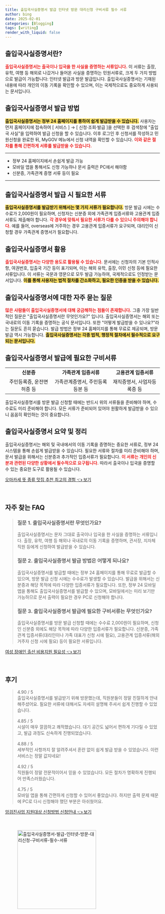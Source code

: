 ```yaml
---
title: 출입국사실증명서 발급 인터넷 방문 대리신청 구비서류 필수 서류
author: bing
date: 2025-02-01
categories: [Blogging]
tags: [writing]
render_with_liquid: false
---
```



<h2 id='출입국사실증명서_정의'>출입국사실증명서란?</h2>

<p><b><span style="color: #ee2323;">출입국사실증명서는 출국이나 입국을 한 사실을 증명하는 서류입니다.</span></b> 이 서류는 출장, 유학, 여행 등 해외로 나갔거나 들어온 사실을 증명하는 민원서류로, 크게 두 가지 방법으로 발급이 가능합니다: 인터넷 발급과 방문 발급입니다. 출입국사실증명서는 기재된 내용에 따라 개인의 이동 기록을 확인할 수 있으며, 이는 국제적으로도 중요하게 사용되는 문서입니다.</p>

<h2 id='출입국사실증명서_발급방법'>출입국사실증명서 발급 방법</h2>

<p><b><span style="background-color: #ffe066;">출입국사실증명서는 정부 24 홈페이지를 통하여 쉽게 발급받을 수 있습니다.</span></b> 사용자는 먼저 홈페이지에 접속하여 [ 서비스 ] → [ 신청·조회·발급 ]을 선택한 후 검색창에 "출입국 사실"을 입력하여 발급 신청을 할 수 있습니다. 이후 로그인 후 신청서를 작성하고 민원신청을 완료한 뒤, MyGOV 메뉴에서 신청 내역을 확인할 수 있습니다. <b><span style="color: #ee2323;">이와 같은 절차를 통해 간편하게 서류를 발급받을 수 있습니다.</span></b></p>

<hr />

<ul>
    <li>정부 24 홈페이지에서 손쉽게 발급 가능</li>
    <li>모바일 앱을 통해서도 신청 가능하나 문서 출력은 PC에서 해야함</li>
    <li>신분증, 가족관계 증명 서류 등이 필요</li>
</ul>

<hr />

<h2 id='출입국사실증명서_필요서류'>출입국사실증명서 발급 시 필요한 서류</h2>

<p><b><span style="background-color: #ffe066;">출입국사실증명서를 발급받기 위해서는 몇 가지 서류가 필요합니다.</span></b> 방문 발급 시에는 수수료가 2,000원이 필요하며, 신청자는 신분증 외에 가족관계 입증서류와 고용관계 입증서류도 제출해야 합니다. <b><span style="color: #ee2323;">각 경우에 맞춰서 필요한 서류가 다를 수 있으니 주의해야 합니다.</span></b> 예를 들어, overseas에 거주하는 경우 고용관계 입증서류가 요구되며, 대리인이 신청할 경우 가족관계 증명서가 필요합니다.</p>

<h2 id='출입국사실증명서_활용방법'>출입국사실증명서 활용</h2>

<p><b><span style="color: #ee2323;">출입국사실증명서는 다양한 용도로 활용될 수 있습니다.</span></b> 문서에는 신청자의 기본 인적사항, 여권번호, 입출국 기간 등이 표기되며, 이는 해외 유학, 출장, 이민 신청 등에 필요한 서류입니다. 이 서류는 국문과 영문으로 모두 발급 가능하여, 국제적으로도 인정받는 문서입니다. <b><span style="background-color: #ffe066;">이를 통해 사용자는 법적 절차를 간소화하고, 필요한 인증을 받을 수 있습니다.</span></b></p>

<h2 id='자주묻는질문_출입국사실증명서'>출입국사실증명서에 대한 자주 묻는 질문</h2>

<p><b><span style="color: #ee2323;">많은 사람들이 출입국사실증명서에 대해 궁금해하는 점들이 존재합니다.</span></b> 그중 가장 일반적인 질문은 "출입국사실증명서란 무엇인가요?" 입니다. 출입국사실증명서는 해외 또는 국내로의 이동 기록을 증명하는 공식 문서입니다. 또한 "어떻게 발급받을 수 있나요?"라는 질문도 흔히 묻습니다. 발급 방법은 정부 24 홈페이지를 통해 무료로 제공되며, 방문 발급 역시 가능합니다. <b><span style="background-color: #ffe066;">출입국사실증명서는 각종 법적, 행정적 절차에서 필수적으로 요구되는 문서입니다.</span></b></p>

<h2 id='출입국사실증명서_구비서류'>출입국사실증명서 발급에 필요한 구비서류</h2>

<table>
    <tr>
        <td style="text-align: center; height: 17px;"><b>신분증</b></td>
        <td style="text-align: center; height: 17px;"><b>가족관계 입증서류</b></td>
        <td style="text-align: center; height: 17px;"><b>고용관계 입증서류</b></td>
    </tr>
    <tr>
        <td style="text-align: center; height: 17px;">주민등록증, 운전면허증 등</td>
        <td style="text-align: center; height: 17px;">가족관계증명서, 주민등록등본 등</td>
        <td style="text-align: center; height: 17px;">재직증명서, 사업자등록증 등</td>
    </tr>
</table>

<p>출입국사실증명서를 방문 발급 신청할 때에는 반드시 위의 서류들을 준비해야 하며, 수수료도 미리 준비해야 합니다. 모든 서류가 준비되어 있어야 원활하게 발급받을 수 있으니 꼼꼼히 확인하는 것이 중요합니다.</p>

<h2 id='출입국사실증명서_최종정리'>출입국사실증명서 요약 및 정리</h2>

<p>출입국사실증명서는 해외 및 국내에서의 이동 기록을 증명하는 중요한 서류로, 정부 24 시스템을 통해 손쉽게 발급받을 수 있습니다. 필요한 서류와 절차를 미리 준비해야 하며, 문서 발급을 위해서는 신분증과 추가적인 입증서류가 필요합니다. <b><span style="color: #ee2323;">이 서류는 개인의 신분과 관련된 다양한 상황에서 필수적으로 요구됩니다.</span></b> 따라서 출국이나 입국을 증명할 수 있는 중요한 도구로 활용될 수 있습니다.</p>


<p><a class="click-button" title="오마카세 뜻 종류 맛집 추천 최고의 경험" href="https://afficreate.github.io/posts/%EC%98%A4%EB%A7%88%EC%B9%B4%EC%84%B8-%EB%9C%BB-%EC%A2%85%EB%A5%98-%EB%A7%9B%EC%A7%91-%EC%B6%94%EC%B2%9C-%EC%B5%9C%EA%B3%A0%EC%9D%98-%EA%B2%BD%ED%97%98/" rel="dofollow">오마카세 뜻 종류 맛집 추천 최고의 경험 👈 보기</a></p><br>
<h2 id='자주_찾는_FAQ'>자주 찾는 FAQ</h2>
<div itemscope="" itemtype="https://schema.org/FAQPage"> 
<blockquote> 
<div itemscope="" itemprop="mainEntity" itemtype="https://schema.org/Question"> 
<h3 itemprop="name">질문 1. 출입국사실증명서란 무엇인가요?</h3> 
<div itemscope="" itemprop="acceptedAnswer" itemtype="https://schema.org/Answer"> 
<span itemprop="text"> 
<p>출입국사실증명서는 문자 그대로 출국이나 입국을 한 사실을 증명하는 서류입니다. 출장, 유학, 여행 등 해외나 국내로의 이동 기록을 증명하며, 관서장, 지자체 직원 등에게 신청하여 발급받을 수 있습니다.</p> 
</span> 
</div> 
</div> 

<div itemscope="" itemprop="mainEntity" itemtype="https://schema.org/Question"> 
<h3 itemprop="name">질문 2. 출입국사실증명서 발급 방법은 어떻게 되나요?</h3> 
<div itemscope="" itemprop="acceptedAnswer" itemtype="https://schema.org/Answer"> 
<span itemprop="text"> 
<p>출입국사실증명서를 발급할 때에는 정부 24 홈페이지를 통해 무료로 발급할 수 있으며, 방문 발급 신청 시에는 수수료가 발생할 수 있습니다. 발급을 위해서는 신분증과 해당 목적에 따라 다양한 입증서류가 필요합니다. 또한, 정부 24 모바일 앱을 통해도 출입국사실증명서를 발급할 수 있으며, 모바일에서는 미리 보기만 가능하므로 문서 출력이 필요한 경우 PC로 신청해야 합니다.</p> 
</span> 
</div> 
</div> 

<div itemscope="" itemprop="mainEntity" itemtype="https://schema.org/Question"> 
<h3 itemprop="name">질문 3. 출입국사실증명서 발급에 필요한 구비서류는 무엇인가요?</h3> 
<div itemscope="" itemprop="acceptedAnswer" itemtype="https://schema.org/Answer"> 
<span itemprop="text"> 
<p>출입국사실증명서를 방문 발급 신청할 때에는 수수료 2,000원이 필요하며, 신청인 신분증 외에도 해당 목적에 따라 다양한 입증서류가 필요합니다. 신분증, 가족관계 입증서류(대리인이나 가족 대표가 신청 시에 필요), 고용관계 입증서류(해외 거주자 신청 시에 필요) 등이 필요한 서류입니다.</p> 
</span> 
</div> 
</div> 

</blockquote> 
</div>
<p><a class="click-button" title="여성 장애인 출산 비용지원 필요성" href="https://afficreate.github.io/posts/%EC%97%AC%EC%84%B1-%EC%9E%A5%EC%95%A0%EC%9D%B8-%EC%B6%9C%EC%82%B0-%EB%B9%84%EC%9A%A9%EC%A7%80%EC%9B%90-%ED%95%84%EC%9A%94%EC%84%B1/" rel="dofollow">여성 장애인 출산 비용지원 필요성 👈 보기</a></p><br>
<h2 id='후기'>후기</h2>
<div itemscope itemtype="https://schema.org/Product">
  <blockquote>
  <div itemprop="review" itemscope itemtype="https://schema.org/Review">
      <div itemprop="reviewRating" itemscope itemtype="https://schema.org/Rating"> <span itemprop="ratingValue">4.90</span> / <span itemprop="bestRating">5</span> </div>
      <span itemprop="reviewBody">출입국사실증명서를 발급받기 위해 방문했는데, 직원분들이 정말 친절하게 안내해주셨어요. 필요한 서류에 대해서도 자세히 설명해 주셔서 쉽게 진행할 수 있었습니다.</span>
  </div>
  <br>
  <div itemprop="review" itemscope itemtype="https://schema.org/Review">
      <div itemprop="reviewRating" itemscope itemtype="https://schema.org/Rating"> <span itemprop="ratingValue">4.85</span> / <span itemprop="bestRating">5</span> </div>
      <span itemprop="reviewBody">시설이 매우 깔끔하고 쾌적했습니다. 대기 공간도 넓어서 편하게 기다릴 수 있었고, 발급 과정도 신속하게 진행되었습니다.</span>
  </div>
  <br>
  <div itemprop="review" itemscope itemtype="https://schema.org/Review">
      <div itemprop="reviewRating" itemscope itemtype="https://schema.org/Rating"> <span itemprop="ratingValue">4.88</span> / <span itemprop="bestRating">5</span> </div>
      <span itemprop="reviewBody">세부적인 사항까지 잘 알려주셔서 혼란 없이 쉽게 발급 받을 수 있었습니다. 이런 서비스는 정말 값지네요!</span>
  </div>
  <br>
  <div itemprop="review" itemscope itemtype="https://schema.org/Review">
      <div itemprop="reviewRating" itemscope itemtype="https://schema.org/Rating"> <span itemprop="ratingValue">4.92</span> / <span itemprop="bestRating">5</span> </div>
      <span itemprop="reviewBody">직원들이 정말 전문적이어서 믿을 수 있었습니다. 모든 절차가 명확하게 진행되어 만족스러웠습니다.</span>
  </div>
  <br>
  <div itemprop="review" itemscope itemtype="https://schema.org/Review">
      <div itemprop="reviewRating" itemscope itemtype="https://schema.org/Rating"> <span itemprop="ratingValue">4.75</span> / <span itemprop="bestRating">5</span> </div>
      <span itemprop="reviewBody">모바일 앱을 통해 간편하게 신청할 수 있어서 좋았습니다. 하지만 출력 문제 때문에 PC로 다시 신청해야 했던 부분은 아쉬웠어요.</span>
  </div>
  </blockquote>
</div>
<p><a class="click-button" title="암검진사업 지원대상 신청방법 신청안내" href="https://afficreate.github.io/posts/%EC%95%94%EA%B2%80%EC%A7%84%EC%82%AC%EC%97%85-%EC%A7%80%EC%9B%90%EB%8C%80%EC%83%81-%EC%8B%A0%EC%B2%AD%EB%B0%A9%EB%B2%95-%EC%8B%A0%EC%B2%AD%EC%95%88%EB%82%B4/" rel="dofollow">암검진사업 지원대상 신청방법 신청안내 👈 보기</a></p><br>
<figure class="image"><img src="https://afficreate.github.io/assets/img/thumbnail/출입국사실증명서-발급-인터넷-방문-대리신청-구비서류-필수-서류.webp" alt="출입국사실증명서-발급-인터넷-방문-대리신청-구비서류-필수-서류" width="256" height="256"></figure>
